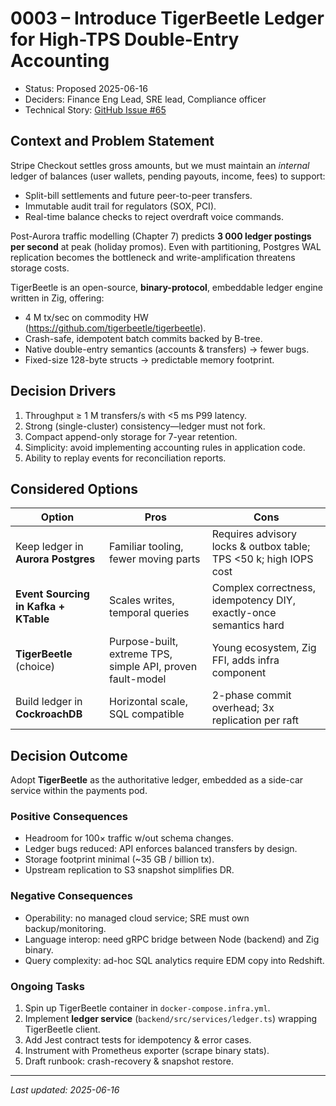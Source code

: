 # 0003 – Introduce TigerBeetle Ledger for High-TPS Double-Entry Accounting

* Status: Proposed 2025-06-16  
* Deciders: Finance Eng Lead, SRE lead, Compliance officer  
* Technical Story: [GitHub Issue #65](https://github.com/your-org/voice-payments/issues/65)

## Context and Problem Statement

Stripe Checkout settles gross amounts, but we must maintain an *internal* ledger of balances (user wallets, pending payouts, income, fees) to support:

* Split-bill settlements and future peer-to-peer transfers.  
* Immutable audit trail for regulators (SOX, PCI).  
* Real-time balance checks to reject overdraft voice commands.

Post-Aurora traffic modelling (Chapter 7) predicts **3 000 ledger postings per second** at peak (holiday promos). Even with partitioning, Postgres WAL replication becomes the bottleneck and write-amplification threatens storage costs.

TigerBeetle is an open-source, **binary-protocol**, embeddable ledger engine written in Zig, offering:

* 4 M tx/sec on commodity HW (<https://github.com/tigerbeetle/tigerbeetle>).  
* Crash-safe, idempotent batch commits backed by B-tree.  
* Native double-entry semantics (accounts & transfers) → fewer bugs.  
* Fixed-size 128-byte structs → predictable memory footprint.

## Decision Drivers

1. Throughput ≥ 1 M transfers/s with <5 ms P99 latency.  
2. Strong (single-cluster) consistency—ledger must not fork.  
3. Compact append-only storage for 7-year retention.  
4. Simplicity: avoid implementing accounting rules in application code.  
5. Ability to replay events for reconciliation reports.

## Considered Options

| Option | Pros | Cons |
|--------|------|------|
| Keep ledger in **Aurora Postgres** | Familiar tooling, fewer moving parts | Requires advisory locks & outbox table; TPS <50 k; high IOPS cost |
| **Event Sourcing in Kafka + KTable** | Scales writes, temporal queries | Complex correctness, idempotency DIY, exactly-once semantics hard |
| **TigerBeetle** (choice) | Purpose-built, extreme TPS, simple API, proven fault-model | Young ecosystem, Zig FFI, adds infra component |
| Build ledger in **CockroachDB** | Horizontal scale, SQL compatible | 2-phase commit overhead; 3x replication per raft |

## Decision Outcome

Adopt **TigerBeetle** as the authoritative ledger, embedded as a side-car service within the payments pod.

### Positive Consequences

* Headroom for 100× traffic w/out schema changes.  
* Ledger bugs reduced: API enforces balanced transfers by design.  
* Storage footprint minimal (~35 GB / billion tx).  
* Upstream replication to S3 snapshot simplifies DR.

### Negative Consequences

* Operability: no managed cloud service; SRE must own backup/monitoring.  
* Language interop: need gRPC bridge between Node (backend) and Zig binary.  
* Query complexity: ad-hoc SQL analytics require EDM copy into Redshift.

### Ongoing Tasks

1. Spin up TigerBeetle container in `docker-compose.infra.yml`.  
2. Implement **ledger service** (`backend/src/services/ledger.ts`) wrapping TigerBeetle client.  
3. Add Jest contract tests for idempotency & error cases.  
4. Instrument with Prometheus exporter (scrape binary stats).  
5. Draft runbook: crash-recovery & snapshot restore.

---

*Last updated: 2025-06-16* 